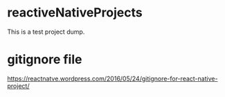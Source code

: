 # reactiveNativeProjects

This is a test project dump.

# gitignore file
https://reactnatve.wordpress.com/2016/05/24/gitignore-for-react-native-project/

